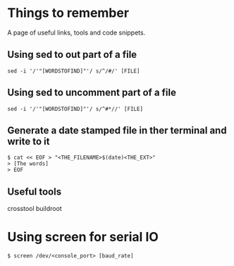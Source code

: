 # Things to remember

A page of useful links, tools and code snippets.

##  Using sed to out part of a file

```
sed -i '/'"[WORDSTOFIND]"'/ s/^/#/' [FILE]
```

## Using sed to uncomment part of a file

```
sed -i '/'"[WORDSTOFIND]"'/ s/^#*//' [FILE]
```

## Generate a date stamped file in ther terminal and write to it

```
$ cat << EOF > "<THE_FILENAME>$(date)<THE_EXT>"
> [The words]
> EOF
```

## Useful tools
crosstool
buildroot

# Using screen for serial IO

```
$ screen /dev/<console_port> [baud_rate]
```
